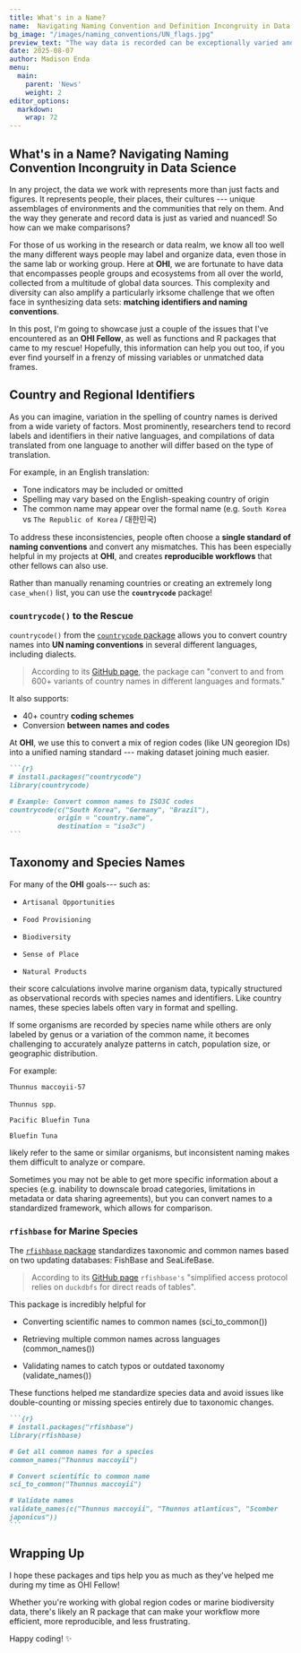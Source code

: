 ```yaml
---
title: What's in a Name?
name:  Navigating Naming Convention and Definition Incongruity in Data Science
bg_image: "/images/naming_conventions/UN_flags.jpg"
preview_text: "The way data is recorded can be exceptionally varied and nuanced! So how can we make comparisons?"
date: 2025-08-07
author: Madison Enda
menu:
  main:
    parent: 'News'
    weight: 2 
editor_options: 
  markdown: 
    wrap: 72
---
```


## What's in a Name? Navigating Naming Convention Incongruity in Data Science

In any project, the data we work with represents more than just facts
and figures. It represents people, their places, their cultures ---
unique assemblages of environments and the communities that rely on
them. And the way they generate and record data is just as varied and
nuanced! So how can we make comparisons?

For those of us working in the research or data realm, we know all too
well the many different ways people may label and organize data, even
those in the same lab or working group. Here at **OHI**, we are
fortunate to have data that encompasses people groups and ecosystems
from all over the world, collected from a multitude of global data
sources. This complexity and diversity can also amplify a particularly
irksome challenge that we often face in synthesizing data sets:
**matching identifiers and naming conventions**.

In this post, I'm going to showcase just a couple of the issues that
I've encountered as an **OHI Fellow**, as well as functions and R
packages that came to my rescue! Hopefully, this information can help
you out too, if you ever find yourself in a frenzy of missing variables
or unmatched data frames.

## Country and Regional Identifiers

As you can imagine, variation in the spelling of country names is
derived from a wide variety of factors. Most prominently, researchers
tend to record labels and identifiers in their native languages, and
compilations of data translated from one language to another will differ
based on the type of translation.

For example, in an English translation:

-   Tone indicators may be included or omitted
-   Spelling may vary based on the English-speaking country of origin
-   The common name may appear over the formal name (e.g. `South Korea`
    vs `The Republic of Korea` / 대한민국)

To address these inconsistencies, people often choose a **single
standard of naming conventions** and convert any mismatches. This has
been especially helpful in my projects at **OHI**, and creates
**reproducible workflows** that other fellows can also use.

Rather than manually renaming countries or creating an extremely long
`case_when()` list, you can use the **`countrycode`** package!

### `countrycode()` to the Rescue

`countrycode()` from the [`countrycode`
package](https://www.rdocumentation.org/packages/countrycode/versions/1.6.1/topics/countrycode)
allows you to convert country names into **UN naming conventions** in
several different languages, including dialects.

> According to its [GitHub
> page](https://github.com/vincentarelbundock/countrycode), the package
> can "convert to and from 600+ variants of country names in different
> languages and formats."

It also supports:

-   40+ country **coding schemes**
-   Conversion **between names and codes**

At **OHI**, we use this to convert a mix of region codes (like UN
georegion IDs) into a unified naming standard --- making dataset joining
much easier.


````markdown
```{r}
# install.packages("countrycode")
library(countrycode)

# Example: Convert common names to ISO3C codes
countrycode(c("South Korea", "Germany", "Brazil"),
            origin = "country.name",
            destination = "iso3c")
```
````

## Taxonomy and Species Names

For many of the **OHI** goals--- such as:

-   `Artisanal Opportunities`

-   `Food Provisioning`

-   `Biodiversity`

-   `Sense of Place`

-   `Natural Products`

their score calculations involve marine organism data, typically
structured as observational records with species names and identifiers.
Like country names, these species labels often vary in format and
spelling.

If some organisms are recorded by species name while others are only
labeled by genus or a variation of the common name, it becomes
challenging to accurately analyze patterns in catch, population size, or
geographic distribution.

For example:

`Thunnus maccoyii-57`

`Thunnus spp`.

`Pacific Bluefin Tuna`

`Bluefin Tuna`

likely refer to the same or similar organisms, but inconsistent naming
makes them difficult to analyze or compare.

Sometimes you may not be able to get more specific information about a
species (e.g. inability to downscale broad categories, limitations in
metadata or data sharing agreements), but you can convert names to a
standardized framework, which allows for comparison.

### `rfishbase` for Marine Species

The [`rfishbase`
package](https://www.rdocumentation.org/packages/rfishbase/versions/5.0.1)
standardizes taxonomic and common names based on two updating databases:
FishBase and SeaLifeBase.

> According to its [GitHub page](https://github.com/ropensci/rfishbase)
> `rfishbase's` "simplified access protocol relies on `duckdbfs` for
> direct reads of tables".

This package is incredibly helpful for

-   Converting scientific names to common names (sci_to_common())

-   Retrieving multiple common names across languages (common_names())

-   Validating names to catch typos or outdated taxonomy
    (validate_names())

These functions helped me standardize species data and avoid issues like
double-counting or missing species entirely due to taxonomic changes.

````markdown
```{r}
# install.packages("rfishbase")
library(rfishbase)

# Get all common names for a species
common_names("Thunnus maccoyii")

# Convert scientific to common name
sci_to_common("Thunnus maccoyii") 

# Validate names
validate_names(c("Thunnus maccoyii", "Thunnus atlanticus", "Scomber
japonicus"))
```
````

## Wrapping Up

I hope these packages and tips help you as much as they've helped me
during my time as OHI Fellow!

Whether you're working with global region codes or marine biodiversity
data, there's likely an R package that can make your workflow more
efficient, more reproducible, and less frustrating.

Happy coding! ✨
